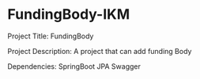 # FundingBody-IKM

Project Title:
FundingBody

Project Description:
A project that can add funding Body

Dependencies:
SpringBoot
JPA
Swagger

